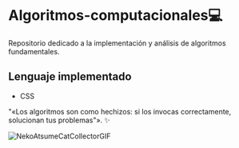 # Algoritmos-computacionales💻
Repositorio dedicado a la implementación y análisis de algoritmos fundamentales.
## Lenguaje implementado
- CSS

"«Los algoritmos son como hechizos: si los invocas correctamente, solucionan tus problemas"». ✨

![NekoAtsumeCatCollectorGIF](https://github.com/user-attachments/assets/2745004d-fc22-42f9-9919-985ce9016bc3)

